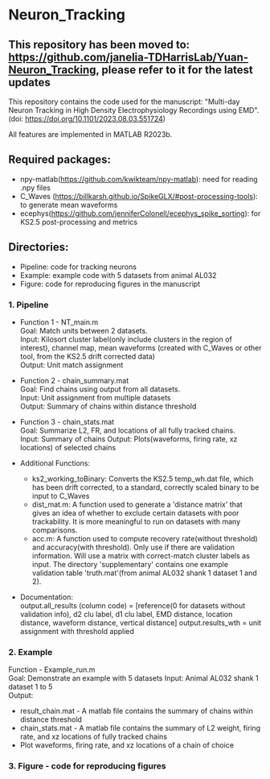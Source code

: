 # Neuron_Tracking  
## This repository has been moved to: https://github.com/janelia-TDHarrisLab/Yuan-Neuron_Tracking, please refer to it for the latest updates

This repository contains the code used for the manuscript: "Multi-day Neuron Tracking in High Density Electrophysiology Recordings using EMD". (doi: https://doi.org/10.1101/2023.08.03.551724)

All features are implemented in MATLAB R2023b.

## Required packages:  
* npy-matlab(https://github.com/kwikteam/npy-matlab): need for reading .npy files
* C_Waves (https://billkarsh.github.io/SpikeGLX/#post-processing-tools): to generate mean waveforms
* ecephys(https://github.com/jenniferColonell/ecephys_spike_sorting): for KS2.5 post-processing and metrics 

## Directories:
- Pipeline: code for tracking neurons
- Example: example code with 5 datasets from animal AL032
- Figure: code for reproducing figures in the manuscript  



### 1. Pipeline  

* Function 1 - NT_main.m  
Goal: Match units between 2 datasets.    
Input: Kilosort cluster label(only include clusters in the region of interest), channel map, mean waveforms (created with C_Waves or other tool, from the KS2.5 drift corrected data)  
Output: Unit match assignment  

* Function 2 - chain_summary.mat  
Goal: Find chains using output from all datasets.    
Input: Unit assignment from multiple datasets   
Output: Summary of chains within distance threshold  

* Function 3 - chain_stats.mat  
Goal: Summarize L2, FR, and locations of all fully tracked chains.   
Input: Summary of chains 
Output: Plots(waveforms, firing rate, xz locations) of selected chains  

* Additional Functions:
  * ks2_working_toBinary: Converts the KS2.5 temp_wh.dat file, which has been drift corrected, to a standard, correctly scaled binary to be input to C_Waves
  * dist_mat.m: A function used to generate a 'distance matrix' that gives an idea of whether to exclude certain datasets with poor trackability. It is more meaningful to run on datasets with many comparisons. 
  * acc.m: A function used to compute recovery rate(without threshold) and accuracy(with threshold). Only use if there are validation information. Will use a matrix with correct-match cluster labels as input. The directory 'supplementary' contains one example validation table 'truth.mat'(from animal AL032 shank 1 dataset 1 and 2).   


* Documentation:  
output.all_results (column code) = [reference(0 for datasets without validation info), d2 clu label, d1 clu label, EMD distance, location distance, waveform distance, vertical distance]
output.results_wth = unit assignment with threshold applied  
  

    
### 2. Example
Function - Example_run.m  
Goal: Demonstrate an example with 5 datasets
Input: Animal AL032 shank 1 dataset 1 to 5  
Output:
* result_chain.mat - A matlab file contains the summary of chains within distance threshold  
* chain_stats.mat - A matlab file contains the summary of L2 weight, firing rate, and xz locations of fully tracked chains  
* Plot waveforms, firing rate, and xz locations of a chain of choice  
  
  
  
### 3. Figure - code for reproducing figures 




